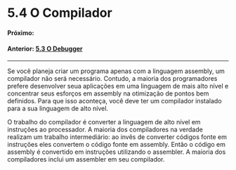 # 5.4 O Compilador

#### Próximo: [](./.md)  
#### Anterior: [5.3 O Debugger](./o_debugger.md)  

---  

Se você planeja criar um programa apenas com a linguagem assembly, um compilador não será necessário. Contudo, a maioria dos programadores prefere desenvolver seua aplicações em uma linguagem de mais alto nível e concentrar seus esforços em assembly na otimização de pontos bem definidos. Para que isso aconteça, você deve ter um compilador instalado para a sua linguagem de alto nível.  

O trabalho do compilador é converter a linguagem de alto nível em instruções ao processador. A maioria dos compiladores na verdade realizam um trabalho intermediário: ao invês de converter códigos fonte em instruções eles convertem o código fonte em assembly. Então o código em assembly é convertido em instruções utilizando o assembler. A maioria dos compiladores inclui um assembler em seu compilador.  

